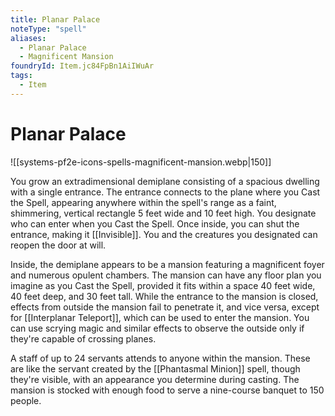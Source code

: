 ```yaml
---
title: Planar Palace
noteType: "spell"
aliases:
  - Planar Palace
  - Magnificent Mansion
foundryId: Item.jc84FpBn1AiIWuAr
tags:
  - Item
---
```


# Planar Palace
![[systems-pf2e-icons-spells-magnificent-mansion.webp|150]]

You grow an extradimensional demiplane consisting of a spacious dwelling with a single entrance. The entrance connects to the plane where you Cast the Spell, appearing anywhere within the spell's range as a faint, shimmering, vertical rectangle 5 feet wide and 10 feet high. You designate who can enter when you Cast the Spell. Once inside, you can shut the entrance, making it [[Invisible]]. You and the creatures you designated can reopen the door at will.

Inside, the demiplane appears to be a mansion featuring a magnificent foyer and numerous opulent chambers. The mansion can have any floor plan you imagine as you Cast the Spell, provided it fits within a space 40 feet wide, 40 feet deep, and 30 feet tall. While the entrance to the mansion is closed, effects from outside the mansion fail to penetrate it, and vice versa, except for [[Interplanar Teleport]], which can be used to enter the mansion. You can use scrying magic and similar effects to observe the outside only if they're capable of crossing planes.

A staff of up to 24 servants attends to anyone within the mansion. These are like the servant created by the [[Phantasmal Minion]] spell, though they're visible, with an appearance you determine during casting. The mansion is stocked with enough food to serve a nine-course banquet to 150 people.
